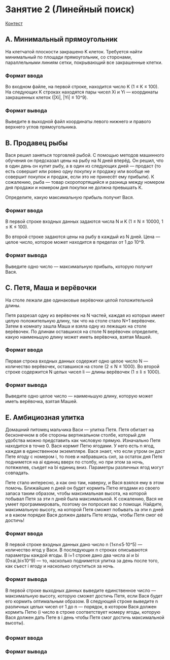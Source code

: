 # Занятие 2 (Линейный поиск)

[Контест](https://contest.yandex.ru/contest/59540/problems/A/)

## A. Минимальный прямоугольник
На клетчатой плоскости закрашено K клеток. Требуется найти минимальный по площади прямоугольник, со сторонами, параллельными линиям сетки, покрывающий все закрашенные клетки.

### Формат ввода
Во входном файле, на первой строке, находится число K (1 ≤ K ≤ 100). На следующих K строках находятся пары чисел Xi и Yi — координаты закрашенных клеток (|Xi|, |Yi| ≤ 10^9).
### Формат вывода
Выведите в выходной файл координаты левого нижнего и правого верхнего углов прямоугольника.

## B. Продавец рыбы
Вася решил заняться торговлей рыбой. С помощью методов машинного обучения он предсказал цены на рыбу на N дней вперёд. Он решил, что в один день он купит рыбу, а в один из следующих дней — продаст (то есть совершит или ровно одну покупку и продажу или вообще не совершит покупок и продаж, если это не принесёт ему прибыли). К сожалению, рыба — товар скоропортящийся и разница между номером дня продажи и номером дня покупки не должна превышать K.

Определите, какую максимальную прибыль получит Вася.
### Формат ввода
В первой строке входных данных задаются числа N и K (1 ≤ N ≤ 10000, 1 ≤ K ≤ 100).

Во второй строке задаются цены на рыбу в каждый из N дней. Цена — целое число, которое может находится в пределах от 1 до 10^9.
### Формат вывода
Выведите одно число — максимальную прибыль, которую получит Вася.

## C. Петя, Маша и верёвочки
На столе лежали две одинаковые верёвочки целой положительной длины.

Петя разрезал одну из верёвочек на N частей, каждая из которых имеет целую положительную длину, так что на столе стало N+1 верёвочек. Затем в комнату зашла Маша и взяла одну из лежащих на столе верёвочек. По длинам оставшихся на столе N верёвочек определите, какую наименьшую длину может иметь верёвочка, взятая Машей.

### Формат ввода
Первая строка входных данных содержит одно целое число N — количество верёвочек, оставшихся на столе (2 ≤ N ≤ 1000). Во второй строке содержится N целых чисел li — длины верёвочек (1 ≤ li ≤ 1000).

### Формат вывода
Выведите одно целое число — наименьшую длину, которую может иметь верёвочка, взятая Машей.

## E. Амбициозная улитка
Домашний питомец мальчика Васи — улитка Петя. Петя обитает на бесконечном в обе стороны вертикальном столбе, который для удобства можно представить как числовую прямую. Изначально Петя находится в точке 0.
Вася кормит Петю ягодами. У него есть n ягод, каждая в единственном экземпляре. Вася знает, что если утром он даст Пете ягоду с номером i, то поев и набравшись сил, за остаток дня Петя поднимется на ai единиц вверх по столбу, но при этом за ночь, потяжелев, съедет на bi единиц вниз. Параметры различных ягод могут совпадать.

Пете стало интересно, а как оно там, наверху, и Вася взялся ему в этом помочь. Ближайшие 
n дней он будет кормить Петю ягодами из своего запаса таким образом, чтобы максимальная высота, на которой побывал Петя за эти n дней была максимальной. К сожалению, Вася не умеет программировать, поэтому он попросил вас о помощи. Найдите, максимальную высоту, на которой Петя сможет побывать за эти 
n дней и в каком порядке Вася должен давать Пете ягоды, чтобы Петя смог её достичь!

### Формат ввода
В первой строке входных данных дано число n (1≤n≤5⋅10^5) — количество ягод у Васи. В последующих n строках описываются параметры каждой ягоды. В i+1 строке дано два числа ai и bi (0≤ai,bi≤10^9) — то, насколько поднимется улитка за день после того, как съест i ягоду и насколько опуститься за ночь.
### Формат вывода
В первой строке выходных данных выведите единственное число — максимальную высоту, которую сможет достичь Петя, если Вася будет его кормить оптимальным образом. В следующей строке выведите n различных целых чисел от 1 до n — порядок, в котором Вася должен кормить Петю (i число в строке соответствует номеру ягоды, которую Вася должен дать Пете в i день чтобы Петя смог достичь максимальной высоты).

## 

### Формат ввода

### Формат вывода
